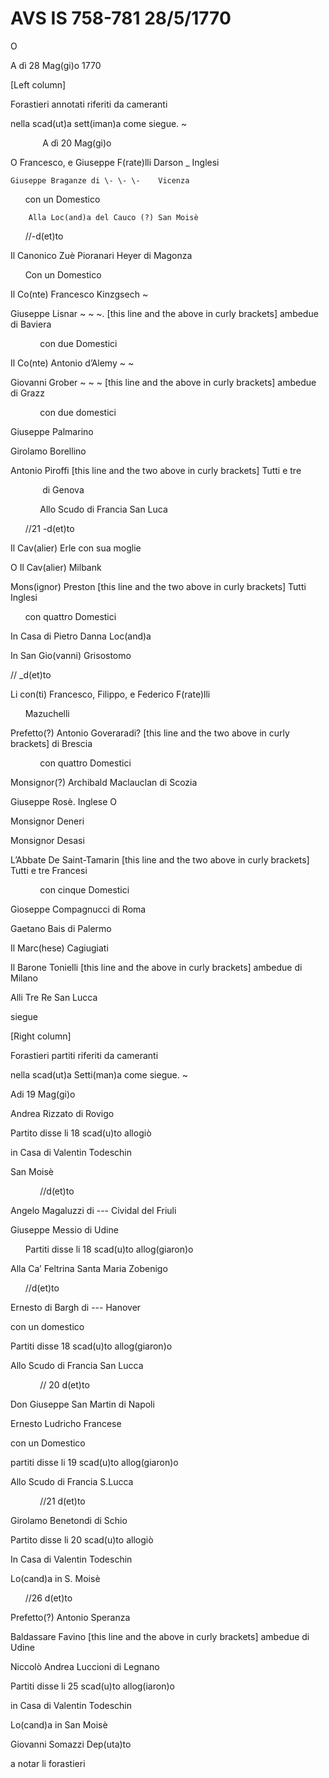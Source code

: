 # AVS IS 758-781 28/5/1770

O

A dì 28 Mag(gi)o 1770

\[Left column\]

Forastieri annotati riferiti da cameranti 

nella scad(ut)a sett(iman)a come siegue. \~

&nbsp;&nbsp;&nbsp;&nbsp;&nbsp;&nbsp;&nbsp;&nbsp;&nbsp;&nbsp;&nbsp;&nbsp; A dì 20 Mag(gi)o

O Francesco, e Giuseppe F(rate)lli Darson \_ Inglesi

    Giuseppe Braganze di \- \- \-    Vicenza

&nbsp;&nbsp;&nbsp;&nbsp;&nbsp;&nbsp;con un Domestico

        Alla Loc(and)a del Cauco (?) San Moisè

&nbsp;&nbsp;&nbsp;&nbsp;&nbsp;&nbsp;//-d(et)to

Il Canonico Zuè Pioranari Heyer di Magonza

&nbsp;&nbsp;&nbsp;&nbsp;&nbsp;&nbsp;Con un Domestico

Il Co(nte) Francesco Kinzgsech \~

Giuseppe Lisnar   \~ \~ \~.              \[this line and the above in curly brackets\] ambedue di Baviera

&nbsp;&nbsp;&nbsp;&nbsp;&nbsp;&nbsp;&nbsp;&nbsp;&nbsp;&nbsp;&nbsp;&nbsp;con due Domestici

Il Co(nte) Antonio d’Alemy    \~ \~

Giovanni Grober  \~ \~ \~  \[this line and the above in curly brackets\] ambedue di Grazz

&nbsp;&nbsp;&nbsp;&nbsp;&nbsp;&nbsp;&nbsp;&nbsp;&nbsp;&nbsp;&nbsp;&nbsp;con due domestici

Giuseppe Palmarino

Girolamo Borellino

Antonio Piroffi  \[this line and the two above in curly brackets\] Tutti e tre

&nbsp;&nbsp;&nbsp;&nbsp;&nbsp;&nbsp;&nbsp;&nbsp;&nbsp;&nbsp;&nbsp;&nbsp; di Genova

&nbsp;&nbsp;&nbsp;&nbsp;&nbsp;&nbsp;&nbsp;&nbsp;&nbsp;&nbsp;&nbsp;&nbsp;Allo Scudo di Francia San Luca

&nbsp;&nbsp;&nbsp;&nbsp;&nbsp;&nbsp;//21 \-d(et)to

Il Cav(alier) Erle con sua moglie

O Il Cav(alier) Milbank

Mons(ignor) Preston  \[this line and the two above in curly brackets\] Tutti Inglesi

&nbsp;&nbsp;&nbsp;&nbsp;&nbsp;&nbsp;con quattro Domestici

In Casa di Pietro Danna Loc(and)a 

In San Gio(vanni) Grisostomo

// \_d(et)to

Li con(ti) Francesco, Filippo, e Federico F(rate)lli

&nbsp;&nbsp;&nbsp;&nbsp;&nbsp;&nbsp;Mazuchelli

Prefetto(?) Antonio Goveraradi? \[this line and the two above in curly brackets\] di Brescia

&nbsp;&nbsp;&nbsp;&nbsp;&nbsp;&nbsp;&nbsp;&nbsp;&nbsp;&nbsp;&nbsp;&nbsp;con  quattro Domestici

Monsignor(?) Archibald Maclauclan di Scozia

Giuseppe Rosè.  Inglese O

Monsignor Deneri

Monsignor Desasi

L’Abbate De Saint-Tamarin \[this line and the two above in curly brackets\] Tutti e tre Francesi

&nbsp;&nbsp;&nbsp;&nbsp;&nbsp;&nbsp;&nbsp;&nbsp;&nbsp;&nbsp;&nbsp;&nbsp;con cinque Domestici

Gioseppe Compagnucci di Roma

Gaetano Bais di Palermo

Il Marc(hese) Cagiugiati

Il Barone Tonielli \[this line and the above in curly brackets\] ambedue di Milano

Alli Tre Re San Lucca

siegue

\[Right column\]

Forastieri partiti riferiti da cameranti

nella scad(ut)a Setti(man)a come siegue. \~ 

Adi 19 Mag(gi)o

Andrea Rizzato di Rovigo

Partito disse li 18 scad(u)to allogiò

in Casa di Valentin Todeschin 

San Moisè

&nbsp;&nbsp;&nbsp;&nbsp;&nbsp;&nbsp;&nbsp;&nbsp;&nbsp;&nbsp;&nbsp;&nbsp;//d(et)to

Angelo Magaluzzi di \--- Cividal del Friuli

Giuseppe Messio di Udine

&nbsp;&nbsp;&nbsp;&nbsp;&nbsp;&nbsp;Partiti disse li 18 scad(u)to allog(giaron)o

Alla Ca’ Feltrina Santa Maria Zobenigo

&nbsp;&nbsp;&nbsp;&nbsp;&nbsp;&nbsp;//d(et)to

Ernesto di Bargh di \--- Hanover

con un domestico

Partiti disse 18 scad(u)to allog(giaron)o

Allo Scudo di Francia San Lucca

&nbsp;&nbsp;&nbsp;&nbsp;&nbsp;&nbsp;&nbsp;&nbsp;&nbsp;&nbsp;&nbsp;&nbsp;// 20 d(et)to

Don Giuseppe San Martin di Napoli

Ernesto Ludricho Francese

 con un Domestico

partiti disse li 19 scad(u)to allog(giaron)o

Allo Scudo di Francia S.Lucca

&nbsp;&nbsp;&nbsp;&nbsp;&nbsp;&nbsp;&nbsp;&nbsp;&nbsp;&nbsp;&nbsp;&nbsp;//21 d(et)to

Girolamo Benetondi di Schio 

Partito disse li 20 scad(u)to allogiò

In Casa di Valentin Todeschin 

Lo(cand)a in S. Moisè

&nbsp;&nbsp;&nbsp;&nbsp;&nbsp;&nbsp;//26 d(et)to

Prefetto(?) Antonio Speranza

Baldassare Favino \[this line and the above in curly brackets\] ambedue di Udine

Niccolò Andrea Luccioni di Legnano

Partiti disse li 25 scad(u)to allog(iaron)o

in Casa di Valentin Todeschin 

Lo(cand)a in San Moisè

Giovanni Somazzi Dep(uta)to 

a notar li forastieri